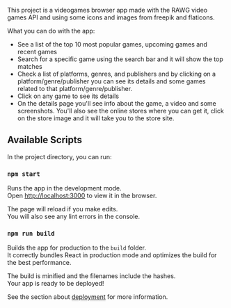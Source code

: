 This project is a videogames browser app made with the RAWG video games API and using some icons and images from freepik and flaticons.

What you can do with the app:

- See a list of the top 10 most popular games, upcoming games and recent games
- Search for a specific game using the search bar and it will show the top matches
- Check a list of platforms, genres, and publishers and by clicking on a platform/genre/publisher you can see its details and some games related to that platform/genre/publisher.
- Click on any game to see its details
- On the details page you'll see info about the game, a video and some screenshots. You'll also see the online stores where you can get it, click on the store image and it will take you to the store site.

## Available Scripts

In the project directory, you can run:

### `npm start`

Runs the app in the development mode.<br />
Open [http://localhost:3000](http://localhost:3000) to view it in the browser.

The page will reload if you make edits.<br />
You will also see any lint errors in the console.

### `npm run build`

Builds the app for production to the `build` folder.<br />
It correctly bundles React in production mode and optimizes the build for the best performance.

The build is minified and the filenames include the hashes.<br />
Your app is ready to be deployed!

See the section about [deployment](https://facebook.github.io/create-react-app/docs/deployment) for more information.

